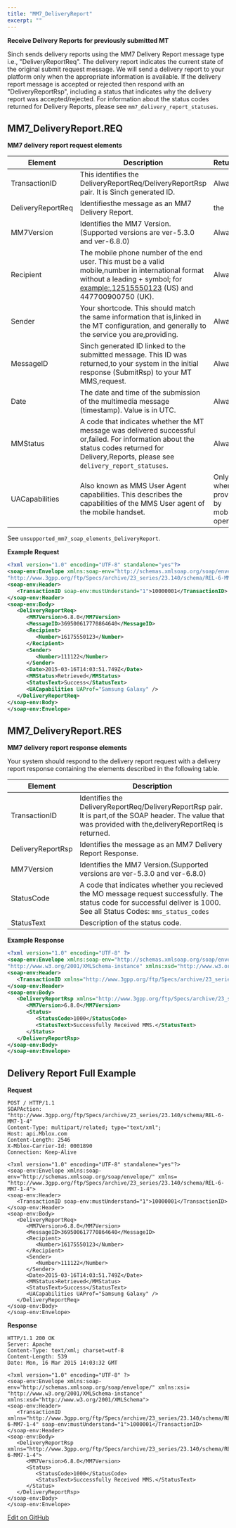 ```yaml
---
title: "MM7_DeliveryReport"
excerpt: ""
---
```

**Receive Delivery Reports for previously submitted MT**

Sinch sends delivery reports using the MM7 Delivery Report message type i.e., "DeliveryReportReq". The delivery report indicates the current state of the original submit request message. We will send a delivery report to your platform only when the appropriate information is available. If the delivery report message is accepted or rejected then respond with an "DeliveryReportRsp", including a status that indicates why the delivery report was accepted/rejected. For information about the status codes returned for Delivery Reports, please see `mm7_delivery_report_statuses`.

## MM7\_DeliveryReport.REQ

**MM7 delivery report request elements**

|    **Element**    |                **Description**                                                                                                                                                                |      **Returned**                     |
| ----------------- | --------------------------------------------------------------------------------------------------------------------------------------------------------------------------------------------- | ------------------------------------- |
| TransactionID     | This identifies the DeliveryReportReq/DeliveryReportRsp pair. It is Sinch generated ID.                                                                                                       | Always                                |
| DeliveryReportReq | Identifiesthe message as an MM7 Delivery Report.                                                                                                                                              | the                                   |
| MM7Version        | Identifies the MM7 Version. (Supported versions are ver-5.3.0 and ver-6.8.0)                                                                                                                  | Always                                |
| Recipient         | The mobile phone number of the end user. This must be a valid mobile,number in international format without a leading + symbol; for <example:,12515550123> (US) and 447700900750 (UK).        | Always                                |
| Sender            | Your shortcode. This should match the same information that is,linked in the MT configuration, and generally to the service you are,providing.                                                | Always                                |
| MessageID         | Sinch generated ID linked to the submitted message. This ID was returned,to your system in the initial response (SubmitRsp) to your MT MMS,request.                                           | Always                                |
| Date              | The date and time of the submission of the multimedia message (timestamp). Value is in UTC.                                                                                                   | Always                                |
| MMStatus          | A code that indicates whether the MT message was delivered successful or,failed. For information about the status codes returned for Delivery,Reports, please see `delivery_report_statuses`. | Always                                |
| UACapabilities    | Also known as MMS User Agent capabilities. This describes the capabilities of the MMS User agent of the mobile handset.                                                                       | Only when provided by mobile operator |

See `unsupported_mm7_soap_elements_DeliveryReport`.

**Example Request**
```xml
<?xml version="1.0" encoding="UTF-8" standalone="yes"?>
<soap-env:Envelope xmlns:soap-env="http://schemas.xmlsoap.org/soap/envelope/" xmlns=
"http://www.3gpp.org/ftp/Specs/archive/23_series/23.140/schema/REL-6-MM7-1-4">
<soap-env:Header>
   <TransactionID soap-env:mustUnderstand="1">10000001</TransactionID>
</soap-env:Header>
<soap-env:Body>
   <DeliveryReportReq>
      <MM7Version>6.8.0</MM7Version>
      <MessageID>369500617770864640</MessageID>
      <Recipient>
         <Number>16175550123</Number>
      </Recipient>
      <Sender>
         <Number>111122</Number>
      </Sender>
      <Date>2015-03-16T14:03:51.749Z</Date>
      <MMStatus>Retrieved</MMStatus>
      <StatusText>Success</StatusText>
      <UACapabilities UAProf="Samsung Galaxy" />
   </DeliveryReportReq>
</soap-env:Body>
</soap-env:Envelope>
```


## MM7\_DeliveryReport.RES

**MM7 delivery report response elements**

Your system should respond to the delivery report request with a delivery report response containing the elements described in the following table.

|      **Element**  |                  **Description**                                                                                                                                         |
| ----------------- | ------------------------------------------------------------------------------------------------------------------------------------------------------------------------ |
| TransactionID     | Identifies the DeliveryReportReq/DeliveryReportRsp pair. It is part,of the SOAP header. The value that was provided with the,deliveryReportReq is returned.              |
| DeliveryReportRsp | Identifies the message as an MM7 Delivery Report Response.                                                                                                               |
| MM7Version        | Identifies the MM7 Version.(Supported versions are ver-5.3.0 and ver-6.8.0)                                                                                              |
| StatusCode        | A code that indicates whether you recieved the MO message request successfully. The status code for successful deliver is 1000. See all Status Codes: `mms_status_codes` |
| StatusText        | Description of the status code.                                                                                                                                          |

**Example Response**
```xml
<?xml version="1.0" encoding="UTF-8" ?>
<soap-env:Envelope xmlns:soap-env="http://schemas.xmlsoap.org/soap/envelope/" xmlns:xsi=
"http://www.w3.org/2001/XMLSchema-instance" xmlns:xsd="http://www.w3.org/2001/XMLSchema">
<soap-env:Header>
   <TransactionID xmlns="http://www.3gpp.org/ftp/Specs/archive/23_series/23.140/schema/REL-6-MM7-1-4" soap-env:mustUnderstand="1">1000001</TransactionID>
</soap-env:Header>
<soap-env:Body>
   <DeliveryReportRsp xmlns="http://www.3gpp.org/ftp/Specs/archive/23_series/23.140/schema/REL-6-MM7-1-4">
      <MM7Version>6.8.0</MM7Version>
      <Status>
         <StatusCode>1000</StatusCode>
         <StatusText>Successfully Received MMS.</StatusText>
      </Status>
   </DeliveryReportRsp>
</soap-env:Body>
</soap-env:Envelope>
```


## Delivery Report Full Example

**Request**

```text
POST / HTTP/1.1
SOAPAction: "http://www.3gpp.org/ftp/Specs/archive/23_series/23.140/schema/REL-6-MM7-1-4"
Content-Type: multipart/related; type="text/xml";
Host: api.Mblox.com
Content-Length: 2546
X-Mblox-Carrier-Id: 0001890
Connection: Keep-Alive

<?xml version="1.0" encoding="UTF-8" standalone="yes"?>
<soap-env:Envelope xmlns:soap-env="http://schemas.xmlsoap.org/soap/envelope/" xmlns=
"http://www.3gpp.org/ftp/Specs/archive/23_series/23.140/schema/REL-6-MM7-1-4">
<soap-env:Header>
   <TransactionID soap-env:mustUnderstand="1">10000001</TransactionID>
</soap-env:Header>
<soap-env:Body>
   <DeliveryReportReq>
      <MM7Version>6.8.0</MM7Version>
      <MessageID>369500617770864640</MessageID>
      <Recipient>
         <Number>16175550123</Number>
      </Recipient>
      <Sender>
         <Number>111122</Number>
      </Sender>
      <Date>2015-03-16T14:03:51.749Z</Date>
      <MMStatus>Retrieved</MMStatus>
      <StatusText>Success</StatusText>
      <UACapabilities UAProf="Samsung Galaxy" />
   </DeliveryReportReq>
</soap-env:Body>
</soap-env:Envelope>
```


**Response**
```text
HTTP/1.1 200 OK
Server: Apache
Content-Type: text/xml; charset=utf-8
Content-Length: 539
Date: Mon, 16 Mar 2015 14:03:32 GMT

<?xml version="1.0" encoding="UTF-8" ?>
<soap-env:Envelope xmlns:soap-env="http://schemas.xmlsoap.org/soap/envelope/" xmlns:xsi=
"http://www.w3.org/2001/XMLSchema-instance" xmlns:xsd="http://www.w3.org/2001/XMLSchema">
<soap-env:Header>
   <TransactionID xmlns="http://www.3gpp.org/ftp/Specs/archive/23_series/23.140/schema/REL-6-MM7-1-4" soap-env:mustUnderstand="1">1000001</TransactionID>
</soap-env:Header>
<soap-env:Body>
   <DeliveryReportRsp xmlns="http://www.3gpp.org/ftp/Specs/archive/23_series/23.140/schema/REL-6-MM7-1-4">
      <MM7Version>6.8.0</MM7Version>
      <Status>
         <StatusCode>1000</StatusCode>
         <StatusText>Successfully Received MMS.</StatusText>
      </Status>
   </DeliveryReportRsp>
</soap-env:Body>
</soap-env:Envelope>
```

<a class="gitbutton pill" target="_blank" href="https://github.com/sinch/docs/blob/master/docs/mms/mm7-service/mm7-service-mm7_deliveryreport.md"><span class="fab fa-github"></span>Edit on GitHub</a>